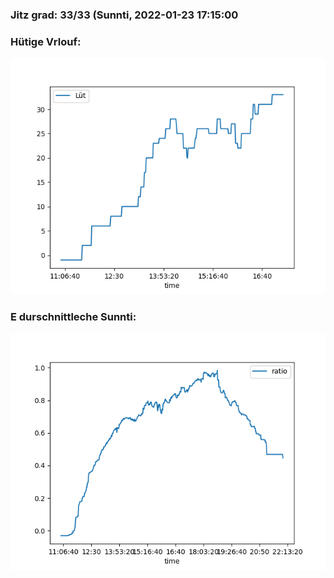### Jitz grad: 33/33 (Sunnti, 2022-01-23 17:15:00

### Hütige Vrlouf:
![Graph](Today.png)

### E durschnittleche Sunnti:
![Graph](Sunnti.png)